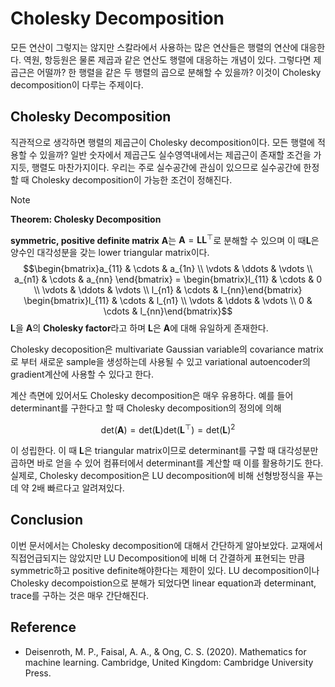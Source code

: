 # Cholesky Decomposition

모든 연산이 그렇지는 않지만 스칼라에서 사용하는 많은 연산들은 행렬의 연산에 대응한다. 역원, 항등원은 물론 제곱과 같은 연산도 행렬에 대응하는 개념이 있다. 그렇다면 제곱근은 어떨까? 한 행렬을 같은 두 행렬의 곱으로 분해할 수 있을까? 이것이 Cholesky decomposition이 다루는 주제이다.

## Cholesky Decomposition

직관적으로 생각하면 행렬의 제곱근이 Cholesky decomposition이다. 모든 행렬에 적용할 수 있을까? 일반 숫자에서 제곱근도 실수영역내에서는 제곱근이 존재할 조건을 가지듯, 행렬도 마찬가지이다. 우리는 주로 실수공간에 관심이 있으므로 실수공간에 한정할 때 Cholesky decomposition이 가능한 조건이 정해진다.

> [!NOTE]
> **Theorem: Cholesky Decomposition**
>
> **symmetric, positive definite matrix** $\boldsymbol{A}$는 $\boldsymbol{A} = \boldsymbol{L}\boldsymbol{L}^\top$로 분해할 수 있으며 이 때$\boldsymbol{L}$은 양수인 대각성분을 갖는 lower triangular matrix이다.
> $$\begin{bmatrix}a_{11} & \cdots & a_{1n} \\ \vdots & \ddots & \vdots \\ a_{n1} & \cdots & a_{nn} \end{bmatrix} = \begin{bmatrix}l_{11} & \cdots & 0 \\ \vdots & \ddots & \vdots \\ l_{n1} & \cdots & l_{nn}\end{bmatrix} \begin{bmatrix}l_{11} & \cdots & l_{n1} \\ \vdots & \ddots & \vdots \\ 0 & \cdots & l_{nn}\end{bmatrix}$$
> $\boldsymbol{L}$을 $\boldsymbol{A}$의 **Cholesky factor**라고 하며 $\boldsymbol{L}$은 $\boldsymbol{A}$에 대해 유일하게 존재한다.

Cholesky decoposition은 multivariate Gaussian variable의 covariance matrix로 부터 새로운 sample을 생성하는데 사용될 수 있고 variational autoencoder의 gradient계산에 사용할 수 있다고 한다.

계산 측면에 있어서도 Cholesky decomposition은 매우 유용하다. 예를 들어 determinant를 구한다고 할 때 Cholesky decomposition의 정의에 의해

$$
\text{det}(\boldsymbol{A}) = \text{det}(\boldsymbol{L})\text{det}(\boldsymbol{L}^\top) = \text{det}(\boldsymbol{L})^2
$$

이 성립한다. 이 때 $\boldsymbol{L}$은 triangular matrix이므로 determinant를 구할 때 대각성분만 곱하면 바로 얻을 수 있어 컴퓨터에서 determinant를 계산할 때 이를 활용하기도 한다. 실제로, Cholesky decomposition은 LU decomposition에 비해 선형방정식을 푸는데 약 2배 빠르다고 알려져있다.

## Conclusion

이번 문서에서는 Cholesky decomposition에 대해서 간단하게 알아보았다. 교재에서 직접언급되지는 않았지만 LU Decomposition에 비해 더 간결하게 표현되는 만큼 symmetric하고 positive definite해야한다는 제한이 있다. LU decomposition이나 Cholesky decompoistion으로 분해가 되었다면 linear equation과 determinant, trace를 구하는 것은 매우 간단해진다.

## Reference

* Deisenroth, M. P., Faisal, A. A., & Ong, C. S. (2020). Mathematics for machine learning. Cambridge, United Kingdom: Cambridge University Press.